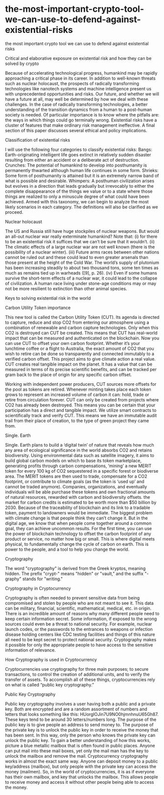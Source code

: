 # the-most-important-crypto-tool-we-can-use-to-defend-against-existential-risks
the most important crypto tool we can use to defend against existential risks



Critical and elaborative exposure on existential risk and how they can be solved by crypto

Because of accelerating technological progress, humankind may be rapidly approaching a critical phase in its career. In addition to well-known threats such as nuclear holocaust, the prospects of radically transforming technologies like nanotech systems and machine intelligence present us with unprecedented opportunities and risks. Our future, and whether we will have a future at all, may well be determined by how we deal with these challenges. In the case of radically transforming technologies, a better understanding of the transition dynamics from a human to a post-human society is needed. Of particular importance is to know where the pitfalls are: the ways in which things could go terminally wrong. 
Existential risks have a cluster of features that make ordinary risk management ineffective. A final section of this paper discusses several ethical and policy implications.


Classification of existential risks

I will use the following four categories to classify existential risks:
Bangs: Earth-originating intelligent life goes extinct in relatively sudden disaster resulting from either an accident or a deliberate act of destruction.
Crunches: The potential of humankind to develop into posthumanity is permanently thwarted although human life continues in some form.
Shrieks: Some form of posthumanity is attained but it is an extremely narrow band of what is possible and desirable.
Whimpers: A posthuman civilization arises but evolves in a direction that leads gradually but irrevocably to either the complete disappearance of the things we value or to a state where those things are realized to only a minuscule degree of what could have been achieved.
Armed with this taxonomy, we can begin to analyze the most likely scenarios in each category. The definitions will also be clarified as we proceed.

Nuclear holocaust

The US and Russia still have huge stockpiles of nuclear weapons. But would an all-out nuclear war really exterminate humankind? Note that: (i) for there to be an existential risk it suffices that we can’t be sure that it wouldn’t. (ii) The climatic effects of a large nuclear war are not well known (there is the possibility of a nuclear winter). (iii) Future arms races between other nations cannot be ruled out and these could lead to even greater arsenals than those present at the height of the Cold War. The world’s supply of plutonium has been increasing steadily to about two thousand tons, some ten times as much as remains tied up in warheads ([9], p. 26). (iv) Even if some humans survive the short-term effects of a nuclear war, it could lead to the collapse of civilization. A human race living under stone-age conditions may or may not be more resilient to extinction than other animal species.


Keys to solving existential risk in the world


 Carbon Utility Token importance

This new tool is called the Carbon Utility Token (CUT). Its agenda is directed to capture, reduce and stop CO2 from entering our atmosphere using a combination of renewable and carbon capture technologies.
Only when this CO2 is destroyed can CUT be created. This means that CUT has real-world impact that can be measured and authenticated on the blockchain.
Now you can use CUT to offset your own carbon footprint. Whether it’s your lunchtime coffee or a flight to Australia, the exact amount of CO2 that you wish to retire can be done so transparently and connected immutably to a verified carbon offset.
This project aims to give climate action a real value. CUT creates real tangible impact on the planet. It has a value that can be measured in terms of its precise scientific benefits, and can be tracked per gram back to the place of origin for any specific carbon offset.

Working with independent power producers, CUT sources more offsets for the pool as tokens are retired.
Whenever minting takes place each token grows to represent an increased volume of carbon it can: hold, trade or retire from circulation forever.
CUT can only be created from projects where CO2 has already been destroyed. This means you can be certain that your participation has a direct and tangible impact.
We utilize smart contracts to scientifically track and verify CUT. This means we have an immutable audit trail from their place of creation, to the type of green project they came from.

Single. Earth

Single. Earth plans to build a ‘digital twin’ of nature that reveals how much any area of ecological significance in the world absorbs CO2 and retains biodiversity. Using environmental data such as satellite imagery, it aims to build global carbon models on which to base its token marketplace, generating profits through carbon compensations, ‘mining’ a new MERIT token for every 100 kg of CO2 sequestered in a specific forest or biodiverse area.
The MERIT tokens are then used to trade, compensate for a CO2 footprint, or contribute to climate goals (as the token is ‘used up’ and cannot be traded anymore). Companies, organizations, and eventually individuals will be able purchase these tokens and own fractional amounts of natural resources, rewarded with carbon and biodiversity offsets. the market for carbon credits is estimated to be worth more than $50 billion by 2030.
Because of the traceability of blockchain and its link to a tradable token, payment to landowners would be immediate.
The biggest problem with climate change is that people think they can’t change it.
But in the digital age, we know that when people come together around a common goal, they can achieve uncommon results.
For the first time, you can use the power of blockchain technology to offset the carbon footprint of any product or service, no matter how big or small. This is where digital meets physical, to fundamentally change the cycle of carbon on earth. This is power to the people, and a tool to help you change the world.

Cryptography

The word "cryptography" is derived from the Greek kryptos, meaning hidden. 
The prefix "crypt-" means "hidden" or "vault," and the suffix "-graphy" stands for "writing."

Cryptography in Cryptocurrency

Cryptography is often needed to prevent sensitive data from being compromised and stolen by people who are not meant to see it. This data can be military, financial, scientific, mathematical, medical, etc. in origin. There is an incredible amount of reasons why many different people need to keep certain information secret. 
Some information, if exposed to the wrong sources could even be a threat to national security. For example, nuclear launch codes, or the passwords to the entrances to weapons or infection disease holding centers like CDC testing facilities and things of this nature all need to be kept secret to protect national security. Cryptography makes it possible for only the appropriate people to have access to the sensitive information of relevance. 

How Cryptography is used in Cryptocurrency

Cryptocurrencies use cryptography for three main purposes; to secure transactions, to control the creation of additional units, and to verify the transfer of assets. To accomplish all of these things, cryptocurrencies rely on what is called “public key cryptography.”
 
Public Key Cryptography

Public key cryptography involves a user having both a public and a private key. Both are encrypted and are a random assortment of numbers and letters that looks something like this: HUorgIOJin7U9NO0hjmnhnuU65Gh87. These keys tend to be around 30 letters/numbers long. The purpose of the public key is to give people an address to send money to. The purpose of the private key is to unlock the public key in order to receive the money that has been sent. 
In this way, only the person who knows the private key can unlock the public key. To gain a better understanding of how this works, picture a blue metallic mailbox that is often found in public places. Anyone can put mail into these mail boxes, yet only the mail man has the key to unlock the mailbox and remove the mail. Cryptocurrency cryptography works in almost the exact same way. 
Anyone can deposit money to a public key/address (mailbox), but only people with the private key can access the money (mailmen). So, in the world of cryptocurrencies, it is as if everyone has their own mailbox, and key that unlocks the mailbox. This allows people to receive money and access it without other people being able to access the money.

